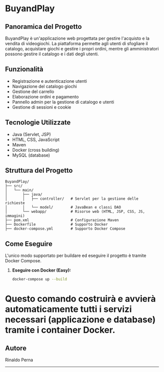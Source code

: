 # BuyandPlay

## Panoramica del Progetto
BuyandPlay è un'applicazione web progettata per gestire l'acquisto e la vendita di videogiochi. La piattaforma permette agli utenti di sfogliare il catalogo, acquistare giochi e gestire i propri ordini, mentre gli amministratori possono gestire il catalogo e i dati degli utenti.

## Funzionalità
- Registrazione e autenticazione utenti
- Navigazione del catalogo giochi
- Gestione del carrello
- Elaborazione ordini e pagamento
- Pannello admin per la gestione di catalogo e utenti
- Gestione di sessioni e cookie

## Tecnologie Utilizzate
- Java (Servlet, JSP)
- HTML, CSS, JavaScript
- Maven
- Docker (cross building)
- MySQL (database)

## Struttura del Progetto
```
BuyandPlay/
├── src/
│   └── main/
│       ├── java/
│       │   ├── controller/   # Servlet per la gestione delle richieste
│       │   └── model/        # JavaBean e classi DAO
│       └── webapp/           # Risorse web (HTML, JSP, CSS, JS, immagini)
├── pom.xml                   # Configurazione Maven
├── Dockerfile                # Supporto Docker
├── docker-compose.yml        # Supporto Docker Compose
```

## Come Eseguire
L'unico modo supportato per buildare ed eseguire il progetto è tramite Docker Compose.

1. **Eseguire con Docker (Easy):**
   ```bash
   docker-compose up --build
   ```

Questo comando costruirà e avvierà automaticamente tutti i servizi necessari (applicazione e database) tramite i container Docker.
=======

## Autore
Rinaldo Perna

---
